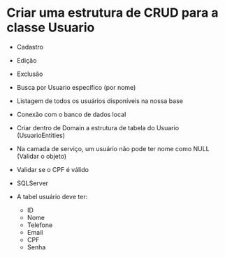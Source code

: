 # Criar uma estrutura de CRUD para a classe Usuario

- Cadastro
- Edição
- Exclusão
- Busca por Usuario específico (por nome)
- Listagem de todos os usuários disponíveis na nossa base

- Conexão com o banco de dados local
- Criar dentro de Domain a estrutura de tabela do Usuario (UsuarioEntities)
- Na camada de serviço, um usuário não pode ter nome como NULL (Validar o objeto)
- Validar se o CPF é válido
- SQLServer

- A tabel usuário deve ter:

  - ID
  - Nome
  - Telefone
  - Email
  - CPF
  - Senha
